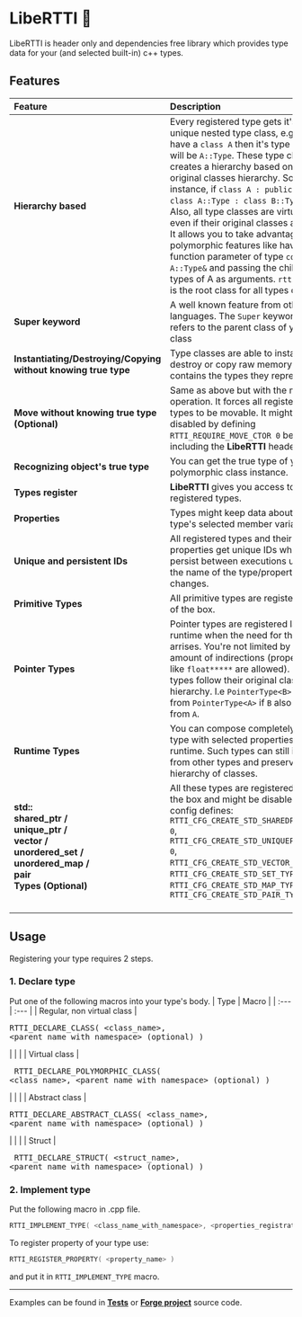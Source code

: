 # LibeRTTI :statue_of_liberty:
LibeRTTI is header only and dependencies free library which provides type data for your (and selected built-in) c++ types.

## Features

| Feature                          | Description   |
| :---                             | :---          |
| **Hierarchy based** | Every registered type gets it's unique nested type class, e.g if you have a `class A` then it's type class will be `A::Type`. These type classes creates a hierarchy based on their original classes hierarchy. So for instance, if `class A : public B`, then `class A::Type : class B::Type`. Also, all type classes are virtual, even if their original classes are not. It allows you to take advantage of polymorphic features like having a function parameter of type `const A::Type&` and passing the children types of A as arguments. `rtti:Type` is the root class for all types classes. |
| **Super keyword** | A well known feature from other languages. The `Super` keyword refers to the parent class of your class |
| **Instantiating/Destroying/Copying without knowing true type** | Type classes are able to instantiate, destroy or copy raw memory which contains the types they represent. |
| **Move without knowing true type (Optional)** | Same as above but with the move operation. It forces all registered types to be movable. It might be disabled by defining `RTTI_REQUIRE_MOVE_CTOR 0` before including the **LibeRTTI** header. |
| **Recognizing object's true type** | You can get the true type of your polymorphic class instance. |
| **Types register** | **LibeRTTI** gives you access to all registered types. |
| **Properties** | Types might keep data about the type's selected member variables. |
| **Unique and persistent IDs** | All registered types and their properties get unique IDs which persist between executions unless the name of the type/property changes. |
| **Primitive Types** | All primitive types are registered out of the box. |
| **Pointer Types** | Pointer types are registered lazily at runtime when the need for them arrises. You're not limited by the amount of indirections (properties like `float*****` are allowed). Pointer types follow their original classes hierarchy. I.e `PointerType<B>` inherits from `PointerType<A>` if `B` also inherits from `A`. |
| **Runtime Types** | You can compose completely new type with selected properties in runtime. Such types can still inherit from other types and preserve hierarchy of classes.
| **std:: <br /> shared_ptr / <br /> unique_ptr / <br /> vector / <br />unordered_set / <br />unordered_map / <br />pair <br /> Types (Optional)** | All these types are registered out of the box and might be disabled using config defines: <br />`RTTI_CFG_CREATE_STD_SHAREDPTR_TYPE 0`, <br />`RTTI_CFG_CREATE_STD_UNIQUEPTR_TYPE 0`, <br /> `RTTI_CFG_CREATE_STD_VECTOR_TYPE 0`, <br /> `RTTI_CFG_CREATE_STD_SET_TYPE 0`,<br /> `RTTI_CFG_CREATE_STD_MAP_TYPE 0`,<br /> `RTTI_CFG_CREATE_STD_PAIR_TYPE 0` <br />  &#8205;  |

## Usage
Registering your type requires 2 steps.
### 1. Declare type
Put one of the following macros into your type's body.
| Type                             | Macro   |
| :---                             | :---          |
| Regular, non virtual class | <pre lang=cpp> RTTI_DECLARE_CLASS( <class_name>, <parent_name_with_namespace> (optional) ) </pre>
|                             |        |
| Virtual class | <pre lang=cpp> RTTI_DECLARE_POLYMORPHIC_CLASS( <class_name>, <parent_name_with_namespace> (optional) ) </pre>
|                            |          |
| Abstract class | <pre lang=cpp> RTTI_DECLARE_ABSTRACT_CLASS( <class_name>, <parent_name_with_namespace> (optional) ) </pre>
|                            |        |
| Struct |  <pre lang=cpp> RTTI_DECLARE_STRUCT( <struct_name>, <parent_name_with_namespace> (optional) ) </pre>
### 2. Implement type
Put the following macro in .cpp file.
```cpp
RTTI_IMPLEMENT_TYPE( <class_name_with_namespace>, <properties_registration_macros>... (optional> )
```
To register property of your type use:
```cpp
RTTI_REGISTER_PROPERTY( <property_name> )
```
and put it in `RTTI_IMPLEMENT_TYPE` macro.

---
Examples can be found in [**Tests**](https://github.com/Wuszt/LibeRTTI/blob/main/Tests/RTTIUT.cpp) or [**Forge project**](https://github.com/Wuszt/Forge) source code.
